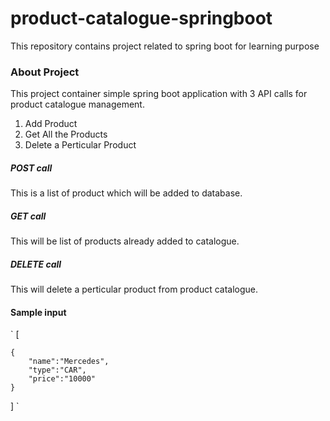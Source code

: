 # product-catalogue-springboot
This repository contains project related to spring boot for learning purpose

### About Project
This project container simple spring boot application with 3 API calls for product catalogue management. 
1. Add Product
2. Get All the Products
3. Delete a Perticular Product

##### POST call
This is a list of product which will be added to database.

##### GET call
This will be list of products already added to catalogue.

##### DELETE call
This will delete a perticular product from product catalogue.

#### Sample input
`
[
	
	{
		"name":"Mercedes",
		"type":"CAR",
		"price":"10000"
	}
]
`
